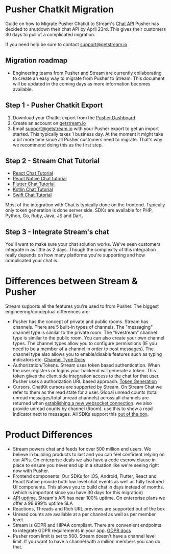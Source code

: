 # Pusher Chatkit Migration

Guide on how to Migrate Pusher Chatkit to Stream's [Chat API](https://getstream.io/chat/)
Pusher has decided to shutdown their chat API by April 23rd. This gives their customers 30 days to pull of a complicated migration. 

If you need help be sure to contact support@getstream.io

## Migration roadmap

- Engineering teams from Pusher and Stream are currently collaborating to create an easy way to migrate from Pusher to Stream. This document will be updated in the coming days as more information becomes available.

## Step 1 - Pusher Chatkit Export

1. Download your Chatkit export from the [Pusher Dashboard](https://dashboard.pusher.com/). 
2. Create an account on [getstream.io](https://getstream.io/)
3. Email support@getstream.io with your Pusher export to get an import started. This typically takes 1 business day. At the moment it might take a bit more time since all Pusher customers need to migrate. That's why we recommend doing this as the first step.

## Step 2 - Stream Chat Tutorial

- [React Chat Tutorial](https://getstream.io/chat/react-chat/tutorial/)
- [React Native Chat tutorial](https://getstream.io/chat/react-native-chat/tutorial/)
- [Flutter Chat Tutorial](https://getstream.io/chat/flutter/tutorial/)
- [Kotlin Chat Tutorial](https://getstream.io/tutorials/android-chat/#kotlin)
- [Swift Chat Tutorial](https://getstream.io/tutorials/ios-chat/)

Most of the integration with Chat is typically done on the frontend. Typically only token generation is done server side.
SDKs are available for PHP, Python, Go, Ruby, Java, JS and Dart.

## Step 3 - Integrate Stream's chat

You'll want to make sure your chat solution works. We've seen customers integrate in as little as 2 days. Though the complexity of this integration really depends on how many platforms you're supporting and how complicated your chat is.

# Differences between Stream & Pusher

Stream supports all the features you're used to from Pusher. The biggest engineering/conceptual differences are:

* Pusher has the concept of private and public rooms. Stream has channels. There are 5 built-in types of channels. The "messaging" channel type is similar to the private room. The "livestream" channel type is similar to the public room. You can also create your own channel types. The channel types allow you to configure permissions (IE you need to be a member of a channel in order to post messages). The channel type also allows you to enable/disable features such as typing indicators etc. [Channel Type Docs](https://getstream.io/chat/docs/channel_features/?language=js)
* Authorization/Tokens. Stream uses token based authentication. When the user registers or logins your backend will generate a token. This token gives the client side integration access to the chat for that user. Pusher uses a authorization URL based approach. [Token Generation](https://getstream.io/chat/docs/init_and_users/?language=js&q=token#tokens)
* Cursors. ChatKit cursors are supported by Stream. On Stream Chat we refer to them as the read state for a user.
Global unread counts (total unread messages/total unread channels) across all channels are returned when [establishing a new websocket connection](https://getstream.io/chat/docs/unread/?language=js).
we also provide unread counts by channel (Room). use this to show a read indicator next to messages. All 
SDKs support this [out of the box](https://getstream.io/chat/docs/unread_channel/?language=js).


# Product Differences

* Stream powers chat and feeds for over 500 million end users. We believe in building products to last and you can feel confident relying on our APIs. On enterprise deals we also have a code escrow clause in place to ensure you never end up in a situation like we're seeing right now with Pusher.
* Frontend components: Our SDKs for iOS, Android, Flutter, React and React Native provide both low level chat events as well as fully featured UI components. This allows you to build chat in days instead of months. (which is important since you have 30 days for this migration)
* [API uptime](http://status.getstream.io/), Stream's API has near 100% uptime. On enterprise plans we offer a 99.999% uptime SLA
* Reactions, Threads and Rich URL previews are supported out of the box
* Unread counts are available at a per channel as well as per member level
* Stream is GDPR and HIPAA compliant. There are convenient endpoints to integrate GDPR requirements in your app. [GDPR docs](https://getstream.io/chat/docs/gdpr/?language=js)
* Pusher room limit is set to 500. Stream doesn't have a channel level limit. If you want to have a channel with a million members you can do that.

